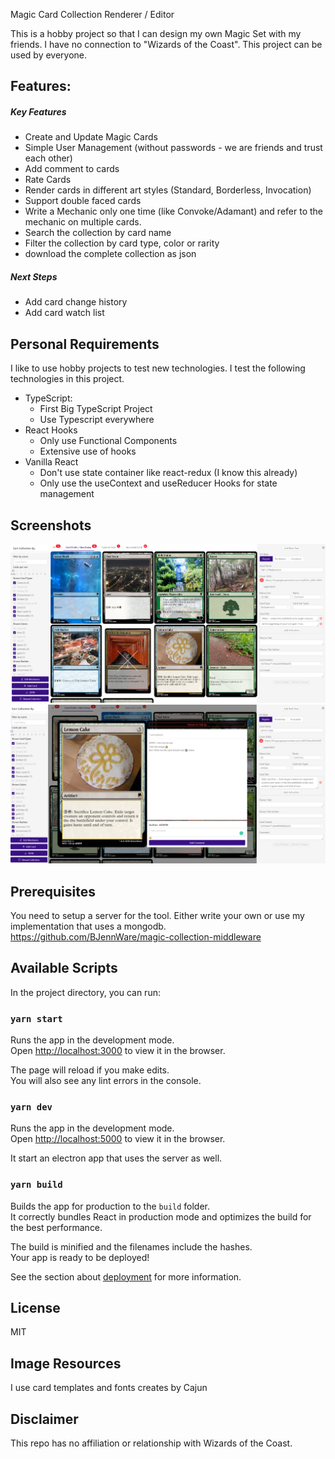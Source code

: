Magic Card Collection Renderer / Editor

This is a hobby project so that I can design my own Magic Set with my friends. I have no connection to "Wizards of the Coast". This project can be used by everyone.

## Features:

##### Key Features
- Create and Update Magic Cards
- Simple User Management (without passwords - we are friends and trust each other)
- Add comment to cards
- Rate Cards
- Render cards in different art styles (Standard, Borderless, Invocation)
- Support double faced cards
- Write a Mechanic only one time (like Convoke/Adamant) and refer to the mechanic on multiple cards.
- Search the collection by card name
- Filter the collection by card type, color or rarity
- download the complete collection as json

##### Next Steps
- Add card change history
- Add card watch list

## Personal Requirements
I like to use hobby projects to test new technologies. I test the following technologies in this project. 

- TypeScript:
  - First Big TypeScript Project 
  - Use Typescript everywhere
- React Hooks
  - Only use Functional Components
  - Extensive use of hooks
- Vanilla React
  - Don't use state container like react-redux (I know this already)
  - Only use the useContext and useReducer Hooks for state management

## Screenshots
![Card Collection](/screenshot.png?raw=true "Card Collection")
![Card Comment Section](/screenshot-annotations.png?raw=true "Card Comment Section")

## Prerequisites
You need to setup a server for the tool. Either write your own or use my implementation that uses a mongodb.
https://github.com/BJennWare/magic-collection-middleware

## Available Scripts

In the project directory, you can run:

### `yarn start`

Runs the app in the development mode.<br>
Open [http://localhost:3000](http://localhost:3000) to view it in the browser.

The page will reload if you make edits.<br>
You will also see any lint errors in the console.

### `yarn dev`

Runs the app in the development mode.<br>
Open [http://localhost:5000](http://localhost:5000) to view it in the browser.

It start an electron app that uses the server as well.

### `yarn build`

Builds the app for production to the `build` folder.<br>
It correctly bundles React in production mode and optimizes the build for the best performance.

The build is minified and the filenames include the hashes.<br>
Your app is ready to be deployed!

See the section about [deployment](https://facebook.github.io/create-react-app/docs/deployment) for more information.

## License
MIT

## Image Resources
I use card templates and fonts creates by Cajun 

## Disclaimer
This repo has no affiliation or relationship with Wizards of the Coast.
